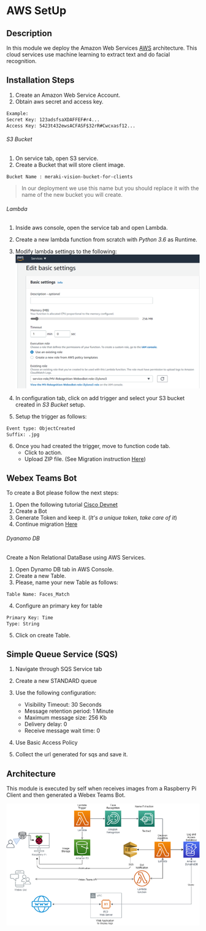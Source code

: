 # AWS SetUp
## Description

In this module we deploy the Amazon Web Services [AWS](https://aws.amazon.com) architecture. This cloud services use machine learning to extract text and do facial recognition.

## Installation Steps

1. Create an Amazon Web Service Account.
2. Obtain aws secret and access key.
```
Example:
Secret Key: 123adsfsaXDAFFEF#r4...
Access Key: 5423t432ewsACFASF$32rR#Cwcxasf12...

```

###### S3 Bucket

1. On service tab, open S3 service. 
2. Create a Bucket that will store client image. 
```
Bucket Name : meraki-vision-bucket-for-clients
```
> In our deployment we use this name but you should replace it with the name of the new bucket you will create.



###### Lambda 

1. Inside aws console, open the service tab and open Lambda.
2. Create a new lambda function from scratch with *Python 3.6* as Runtime.
3. Modify lambda settings to the following:
![Image of Setup](
https://github.com/MV-Automation/MV_Pandemic_Solution/blob/main/img/lambda_setup.png)

4. In configuration tab, click on add trigger and select your S3 bucket created in *S3 Bucket* setup. 
5. Setup the trigger as follows:
```
Event type: ObjectCreated
Suffix: .jpg
```
6. Once you had created the trigger, move to function code tab.
   - Click to action.
   - Upload ZIP file. (See Migration instruction [Here](https://github.com/MV-Automation/MV_Pandemic_Solution/blob/main/AWS/Lambda_Migration.md))


## Webex Teams Bot
To create a Bot please follow the next steps:
1. Open the following tutorial [Cisco Devnet](https://developer.webex.com/docs/bots)
2. Create a Bot
3. Generate Token and keep it. (*It's a unique token, take care of it*)
4. Continue migration [Here](https://github.com/MV-Automation/MV_Pandemic_Solution/blob/main/AWS/Lambda_Migration.md)

###### Dyanamo DB
Create a Non Relational DataBase using AWS Services.
1. Open Dynamo DB tab in AWS Console.
2. Create a new Table.
3. Please, name your new Table as follows:
```
Table Name: Faces_Match
```
4. Configure an primary key for table
```
Primary Key: Time
Type: String
```
5. Click on create Table. 


## Simple Queue Service (SQS)
1. Navigate through SQS Service tab
2. Create a new STANDARD queue
3. Use the following configuration:
	- Visibility Timeout: 30 Seconds
	- Message retention period: 1 Minute
	- Maximum message size: 256 Kb
	- Delivery delay: 0
	- Receive message wait time: 0

4. Use Basic Access Policy
5. Collect the url generated for sqs and save it.


## Architecture

This module is executed by self when receives images from a Raspberry Pi Client and then generated a Webex Teams Bot. 

![Image of Architecture](
https://github.com/MV-Automation/MV_Pandemic_Solution/blob/main/img/Cloud_Architecture.png)


